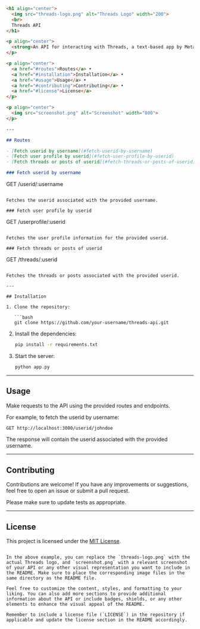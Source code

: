 ```markdown
<h1 align="center">
  <img src="threads-logo.png" alt="Threads Logo" width="200">
  <br>
  Threads API
</h1>

<p align="center">
  <strong>An API for interacting with Threads, a text-based app by Meta.</strong>
</p>

<p align="center">
  <a href="#routes">Routes</a> •
  <a href="#installation">Installation</a> •
  <a href="#usage">Usage</a> •
  <a href="#contributing">Contributing</a> •
  <a href="#license">License</a>
</p>

<p align="center">
  <img src="screenshot.png" alt="Screenshot" width="800">
</p>

---

## Routes

- [Fetch userid by username](#fetch-userid-by-username)
- [Fetch user profile by userid](#fetch-user-profile-by-userid)
- [Fetch threads or posts of userid](#fetch-threads-or-posts-of-userid)

### Fetch userid by username
```

GET /userid/:username

```

Fetches the userid associated with the provided username.

### Fetch user profile by userid

```

GET /userprofile/:userid

```

Fetches the user profile information for the provided userid.

### Fetch threads or posts of userid

```

GET /threads/:userid

````

Fetches the threads or posts associated with the provided userid.

---

## Installation

1. Clone the repository:

   ```bash
   git clone https://github.com/your-username/threads-api.git
````

2. Install the dependencies:

   ```bash
   pip install -r requirements.txt
   ```

3. Start the server:

   ```bash
   python app.py
   ```

---

## Usage

Make requests to the API using the provided routes and endpoints.

For example, to fetch the userid by username:

```bash
GET http://localhost:3000/userid/johndoe
```

The response will contain the userid associated with the provided username.

---

## Contributing

Contributions are welcome! If you have any improvements or suggestions, feel free to open an issue or submit a pull request.

Please make sure to update tests as appropriate.

---

## License

This project is licensed under the [MIT License](LICENSE).

```

In the above example, you can replace the `threads-logo.png` with the actual Threads logo, and `screenshot.png` with a relevant screenshot of your API or any other visual representation you want to include in the README. Make sure to place the corresponding image files in the same directory as the README file.

Feel free to customize the content, styles, and formatting to your liking. You can also add more sections to provide additional information about the API or include badges, shields, or any other elements to enhance the visual appeal of the README.

Remember to include a license file (`LICENSE`) in the repository if applicable and update the license section in the README accordingly.
```

